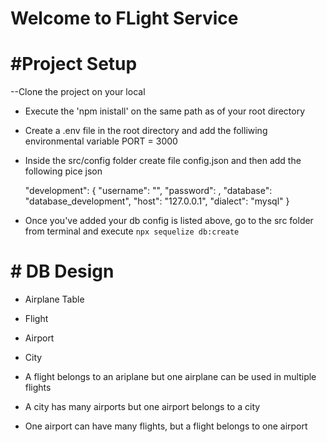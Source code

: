 # Welcome to FLight Service

# #Project Setup
 --Clone the project on your local
 - Execute the 'npm inistall' on the same path as of your root directory 
 - Create a .env file in the root directory and add the folliwing environmental variable
    PORT = 3000
 - Inside the src/config folder create file config.json and then add the following pice
   json 

   "development": {
    "username": "<Your Database login name>",
    "password": <Database password>,
    "database": "database_development",
    "host": "127.0.0.1",
    "dialect": "mysql"
  }

- Once you've added your db config is listed above,
  go to the src folder from terminal and execute 
  `npx sequelize db:create`


# # DB Design
 - Airplane Table
 - Flight
 - Airport
 - City

- A flight belongs to an ariplane but one airplane can be used in multiple flights

- A city has many airports but one airport belongs to a city

- One airport can have many flights, but a flight belongs to one airport
